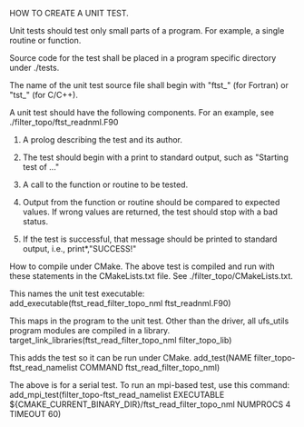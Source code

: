 HOW TO CREATE A UNIT TEST.

Unit tests should test only small parts of a program. For example,
a single routine or function.

Source code for the test shall be placed in a program
specific directory under ./tests.

The name of the unit test source file shall begin with
"ftst_" (for Fortran) or "tst_" (for C/C++).

A unit test should have the following components.
For an example, see ./filter_topo/ftst_readnml.F90

1) A prolog describing the test and its author.

2) The test should begin with a print to standard
output, such as "Starting test of ..."

3) A call to the function or routine to be tested.

4) Output from the function or routine should be 
compared to expected values. If wrong values are
returned, the test should stop with a bad status.

5) If the test is successful, that message
should be printed to standard output, i.e.,
print*,"SUCCESS!"

How to compile under CMake. The above test is
compiled and run with these statements in the
CMakeLists.txt file. See ./filter_topo/CMakeLists.txt.

This names the unit test executable:
  add_executable(ftst_read_filter_topo_nml ftst_readnml.F90)

This maps in the program to the unit test. Other than the driver,
all ufs_utils program modules are compiled in a library.
  target_link_libraries(ftst_read_filter_topo_nml filter_topo_lib)

This adds the test so it can be run under CMake.
  add_test(NAME filter_topo-ftst_read_namelist COMMAND ftst_read_filter_topo_nml)

The above is for a serial test. To run an mpi-based test, use this command:
  add_mpi_test(filter_topo-ftst_read_namelist
    EXECUTABLE ${CMAKE_CURRENT_BINARY_DIR}/ftst_read_filter_topo_nml
    NUMPROCS 4 TIMEOUT 60)
